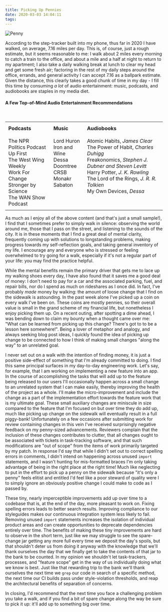 ```yaml
---
title: Picking Up Pennies
date: 2020-03-03 14:04:11
tags:
---
```


![Penny](penny.jpg)

According to the step-tracker built into my phone, thus far in 2020 I have walked, on average, 7.16 miles per day. This is, of course, just a rough estimate, but it seems reasonable to me: I walk about 2 miles every morning to catch a train to the office, and about a mile and a half at night to return to my apartment; I also take a daily walking break at lunch to clear my head and get some fresh air; factoring in the rest of my daily steps around the office, errands, and general activity I can accept 7.16 as a ballpark estimate. Given the distance, this clearly takes a good chunk of time in my day - I fill this time by consuming _a lot_ of audio entertainment: music, podcasts, and audiobooks are staples in my media diet.

#### A Few Top-of-Mind Audio Entertainment Recommendations
<br>

<style type="text/css">
.tg  {
	border-collapse:collapse;
	border-spacing:0;
	width:100%;
}
.tg td{
	padding:10px 10px;
	overflow:hidden;
	word-break:normal;
}
.tg th{
	padding:10px 10px;
	overflow:hidden;
	word-break:normal;
}
.tg .tg-0pky{
	border-color:inherit;
	text-align:left;
	vertical-align:top;
}
</style>
<table class="tg">
  <tr>
    <th class="tg-0pky">Podcasts</th>
    <th class="tg-0pky">Music</th>
    <th class="tg-0pky">Audiobooks</th>
  </tr>
  <tr>
    <td class="tg-0pky">The NPR Politics Podcast<br>Up First<br>The West Wing Weekly<br>Work For Change<br>Stronger by Science<br>The WAN Show Podcast</td>
    <td class="tg-0pky">Lord Huron<br>Iron and Wine<br>Dessa<br>Doomtree<br>CRSB<br>Monakr<br>Sabaton</td>
    <td class="tg-0pky">Atomic Habits, <i>James Clear</i><br>The Power of Habit, <i>Charles Duhigg</i><br>Freakonomics, <i>Stephen J. Dubner and Steven Levitt</i><br>Harry Potter, <i>J. K. Rowling</i><br>The Lord of the Rings, <i>J. R. R. Tolkien</i><br>My Own Devices, <i>Dessa</i></td>
  </tr>
</table>

As much as I enjoy all of the above content (and that's just a small sample!), I find that I sometimes prefer to simply walk in silence: observing the world around me, those that I pass on the street, and listening to the sounds of the city. It is in these moments that I find a great deal of mental clarity, frequently coming up with solutions to longstanding problems, making progress towards my self-reflection goals, and taking general inventory of my life. I encourage any and everyone who is stressed or feeling overwhelmed to try going for a walk, especially if it's not a regular part of your life: you may find the practice helpful.

While the mental benefits remain the primary driver that gets me to lace up my walking shoes every day, I have also found that it saves me a good deal of money: I don't need to pay for a car and the associated parking, fuel, and repair bills, nor do I spend as much on rideshares as I once did. In fact, I've probably *made* money by walking: the amount of loose change that I find on the sidewalk is astounding. In the past week alone I've picked up a coin on every walk I've been on. These coins are mostly pennies, so their overall value is small in the grand scheme of my financial life, but nonetheless I enjoy picking them up. On a recent outing, after spotting a dime ahead, I was bending down to claim my bounty when a thought came over me: "What can be learned from picking up this change? There's got to to be a lesson here somewhere!". Being a lover of metaphor and analogy, and always seeking blog post ideas, I quickly found the idea of picking up change to be connected to how I think of making small changes "along the way" to an unrelated goal.

I never set out on a walk with the intention of finding money, it is just a positive side-effect of something that I'm already committed to doing. I find this same principal surfaces in my day-to-day engineering work. Let's say, for example, that I am working on implementing a new feature into an app. In the course of accomplishing the tasks that will add up to the feature being released to our users I'll occasionally happen across a small change to an unrelated system that I can make easily, thereby improving the health of the project as a whole. I'll make the micro-improvement and include the change as a part of the implementation effort towards the feature work that is my ultimate goal.
These small auxiliary changes are miniscule in size compared to the feature that I'm focused on but over time they do add up, much like picking up change on the sidewalk will eventually result in a full piggy-bank! Unfortunately on a few occasions after submitting work for review containing changes in this vein I've received surprisingly negative feedback on my penny-sized advancements. Reviewers complain that the inclusion of these changes contributes to clutter, that all changes ought to be associated with tickets in task-tracking software, and that such modifications are "out of scope" from the items of work primarily targeted by my patch. In response I'd say that while I didn't set out to correct spelling errors in comments, I didn't intend on happening across unused `import` statements, and I wasn't hunting for mis-formatted braces I'm only taking advantage of being in the right place at the right time! Much like neglecting to put in the effort to pick up a penny on the sidewalk because "it's only a penny" feels elitist and entitled I'd feel like a poor steward of quality were I to simply ignore an obviously positive change I could make to code as I passed by. 

These tiny, nearly imperceptible improvements add up over time to a codebase that is, at the end of the day, more pleasant to work on. Fixing spelling errors leads to better search results. Improving compliance to our styleguides makes our continuous integration system less likely to fail. Removing unused `import` statements increases the isolation of individual product areas and can create opportunities to deprecate dependencies entirely over time. The benefits of making these tiny improvements are hard to observe in the short term, just like we may struggle to see the spare-change jar getting any more full every time we deposit the day's spoils, but that shouldn't deter us from doing it anyway with the knowledge that we'll thank ourselves the day that we finally get to take the contents of that jar to the bank to be counted. In my opinion we shouldn't let task-trackers, processes, and "feature scope" get in the way of us individually doing what we know is best. Just like that rewarding trip to the bank we'll thank ourselves the next time we `grep` our code in search of a specific method, the next time our CI builds pass under style-violation thresholds, and reap the architectural benefits of separation of concerns.

In closing, I'd recommend that the next time you face a challenging problem you take a walk, and if you find a bit of spare change along the way be sure to pick it up: it'll add up to something big over time.
